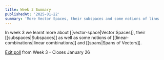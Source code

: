 ```yaml
---
title: Week 3 Summary
publishedAt: '2025-01-22'
summary: 'More Vector Spaces, their subspaces and some notions of linear independance'
---
```


In week 3 we learnt more about [[vector-space|Vector Spaces]], their [[subspaces|Subspaces]] as well as some notions of [[linear-combinations|linear combinations]] and [[spans|Spans of Vectors]].

[Exit poll](https://forms.gle/JgdVArh5iJdFZq1T6) from Week 3 - Closes January 26